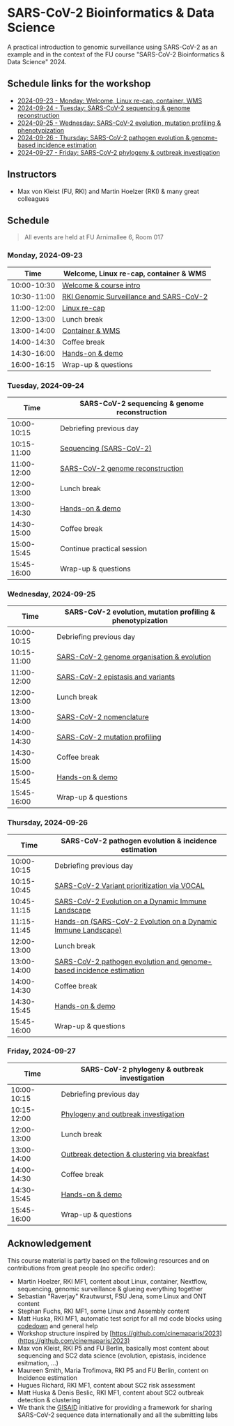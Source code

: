 # SARS-CoV-2 Bioinformatics & Data Science

A practical introduction to genomic surveillance using SARS-CoV-2 as an example and in the context of the FU course "SARS-CoV-2 Bioinformatics & Data Science" 2024.

## Schedule links for the workshop

* [2024-09-23 - Monday: Welcome, Linux re-cap, container, WMS](#0)  
* [2024-09-24 - Tuesday: SARS-CoV-2 sequencing & genome reconstruction](#6)  
* [2024-09-25 - Wednesday: SARS-CoV-2 evolution, mutation profiling & phenotypization](#7)  
* [2024-09-26 - Thursday: SARS-CoV-2 pathogen evolution & genome-based incidence estimation](#8)  
* [2024-09-27 - Friday: SARS-CoV-2 phylogeny & outbreak investigation](#9)  

## Instructors

* Max von Kleist (FU, RKI) and Martin Hoelzer (RKI) & many great colleagues

## Schedule

> All events are held at FU Arnimallee 6, Room 017

### <a name="0"></a> Monday, 2024-09-23
| Time        | Welcome, Linux re-cap, container & WMS |
| --          | --               |
| 10:00-10:30 | [Welcome & course intro](day-sc2-intro/README.md) |
| 10:30-11:00 | [RKI Genomic Surveillance and SARS-CoV-2](day-sc2-intro/README.md) |
| 11:00-12:00 | [Linux re-cap](day-welcome-linux-container-wms/linux.md) |
| 12:00-13:00 | Lunch break |
| 13:00-14:00 | [Container & WMS](day-welcome-linux-container-wms/container-wms.md) |
| 14:00-14:30 | Coffee break |
| 14:30-16:00 | [Hands-on & demo](day-welcome-linux-container-wms/hands-on.md) |
| 16:00-16:15 | Wrap-up & questions |

### <a name="6"></a> Tuesday, 2024-09-24
| Time        | SARS-CoV-2 sequencing & genome reconstruction |
| --          | --               |
| 10:00-10:15 | Debriefing previous day |
| 10:15-11:00 | [Sequencing (SARS-CoV-2)](day-sc2-seq-and-assembly/README.md) |
| 11:00-12:00 | [SARS-CoV-2 genome reconstruction](day-sc2-seq-and-assembly/README.md) |
| 12:00-13:00 | Lunch break |
| 13:00-14:30 | [Hands-on & demo](day-sc2-seq-and-assembly/hands-on.md) |
| 14:30-15:00 | Coffee break |
| 15:00-15:45 | Continue practical session |
| 15:45-16:00 | Wrap-up & questions |

### <a name="7"></a> Wednesday, 2024-09-25
| Time        | SARS-CoV-2 evolution, mutation profiling & phenotypization |
| --          | --               |
| 10:00-10:15 | Debriefing previous day |
| 10:15-11:00 | [SARS-CoV-2 genome organisation & evolution](day-sc2-evolution/README.md) |
| 11:00-12:00 | [SARS-CoV-2 epistasis and variants](day-sc2-evolution/README.md) |
| 12:00-13:00 | Lunch break |
| 13:00-14:00 | [SARS-CoV-2 nomenclature](day-sc2-evolution/README.md) |
| 14:00-14:30 | [SARS-CoV-2 mutation profiling](day-sc2-evolution/README.md) |
| 14:30-15:00 | Coffee break |
| 15:00-15:45 | [Hands-on & demo](day-sc2-evolution/hands-on.md) |
| 15:45-16:00 | Wrap-up & questions |

### <a name="8"></a> Thursday, 2024-09-26
| Time        | SARS-CoV-2 pathogen evolution & incidence estimation |
| --          | --               |
| 10:00-10:15 | Debriefing previous day |
| 10:15-10:45 | [SARS-CoV-2 Variant prioritization via VOCAL](day-sc2-incidence/README.md) |
| 10:45-11:15 | [SARS-CoV-2 Evolution on a Dynamic Immune Landscape](day-sc2-incidence/README.md) |
| 11:15-11:45 | [Hands-on (SARS-CoV-2 Evolution on a Dynamic Immune Landscape)](day-sc2-incidence/hands-on_vasil.md) |
| 12:00-13:00 | Lunch break |
| 13:00-14:00 | [SARS-CoV-2 pathogen evolution and genome-based incidence estimation](day-sc2-incidence/README.md) |
| 14:00-14:30 | Coffee break |
| 14:30-15:45 | [Hands-on & demo](day-sc2-incidence/hands-on_1_setup.md) |
| 15:45-16:00 | Wrap-up & questions |

### <a name="9"></a> Friday, 2024-09-27
| Time        | SARS-CoV-2 phylogeny & outbreak investigation |
| --          | --               |
| 10:00-10:15 | Debriefing previous day |
| 10:15-12:00 | [Phylogeny and outbreak investigation](day-sc2-phylo-clustering/README.md) |
| 12:00-13:00 | Lunch break |
| 13:00-14:00 | [Outbreak detection & clustering via breakfast](day-sc2-phylo-clustering/README.md) |
| 14:00-14:30 | Coffee break |
| 14:30-15:45 | [Hands-on & demo](day-sc2-phylo-clustering/hands-on.md) |
| 15:45-16:00 | Wrap-up & questions |




## Acknowledgement

This course material is partly based on the following resources and on contributions from great people (no specific order):

* Martin Hoelzer, RKI MF1, content about Linux, container, Nextflow, sequencing, genomic surveillance & glueing everything together
* Sebastian "Raverjay" Krautwurst, FSU Jena, some Linux and ONT content
* Stephan Fuchs, RKI MF1, some Linux and Assembly content 
* Matt Huska, RKI MF1, automatic test script for all md code blocks using [codedown](https://github.com/earldouglas/codedown) and general help
* Workshop structure inspired by [https://github.com/cinemaparis/2023](https://github.com/cinemaparis/2023)
* Max von Kleist, RKI P5 and FU Berlin, basically most content about sequencing and SC2 data science (evolution, epistasis, incidence esitmation, ...)
* Maureen Smith, Maria Trofimova, RKI P5 and FU Berlin, content on Incidence estimation
* Hugues Richard, RKI MF1, content about SC2 risk assessment
* Matt Huska & Denis Beslic, RKI MF1, content about SC2 outbreak detection & clustering
* We thank the [GISAID](https://gisaid.org) initiative for providing a framework for sharing SARS-CoV-2 sequence data internationally and all the submitting labs
